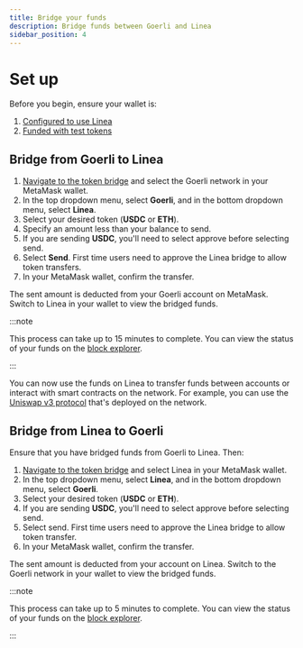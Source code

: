 ```yaml
---
title: Bridge your funds
description: Bridge funds between Goerli and Linea
sidebar_position: 4
---
```


# Set up

Before you begin, ensure your wallet is:

1. [Configured to use Linea](./set-up-your-wallet.md)
1. [Funded with test tokens](./fund.md)

## Bridge from Goerli to Linea

1.  [Navigate to the token bridge](https://bridge.goerli.linea.build/send?token=ETH) and select the Goerli network in your MetaMask wallet.
1.  In the top dropdown menu, select **Goerli**, and in the bottom dropdown menu, select **Linea**.
1.  Select your desired token (**USDC** or **ETH**).
1.  Specify an amount less than your balance to send.
1.  If you are sending **USDC**, you'll need to select approve before selecting send.
1.  Select **Send**. First time users need to approve the Linea bridge to allow token transfers.
1.  In your MetaMask wallet, confirm the transfer.

The sent amount is deducted from your Goerli account on MetaMask. Switch to Linea in your wallet to view the bridged funds.

<!--markdown-link-check-enable -->

:::note

This process can take up to 15 minutes to complete. You can view the status of your funds on the [block explorer](https://explorer.goerli.linea.build/).

:::

You can now use the funds on Linea to transfer funds between accounts or interact with smart contracts on the network. For example, you can use the [Uniswap v3 protocol](use-uniswap.md) that's deployed on the network.

## Bridge from Linea to Goerli

Ensure that you have bridged funds from Goerli to Linea. Then:

1. [Navigate to the token bridge](https://bridge.goerli.linea.build/send?token=ETH) and select Linea in your MetaMask wallet.
1. In the top dropdown menu, select **Linea**, and in the bottom dropdown menu, select **Goerli**.
1. Select your desired token (**USDC** or **ETH**).
1. If you are sending **USDC**, you'll need to select approve before selecting send.
1. Select send. First time users need to approve the Linea bridge to allow token transfer.
1. In your MetaMask wallet, confirm the transfer.

The sent amount is deducted from your account on Linea. Switch to the Goerli network in your wallet to view the bridged funds.

:::note

This process can take up to 5 minutes to complete. You can view the status of your funds on the [block explorer](https://explorer.goerli.linea.build/).

:::

<!--markdown-link-check-enable -->

